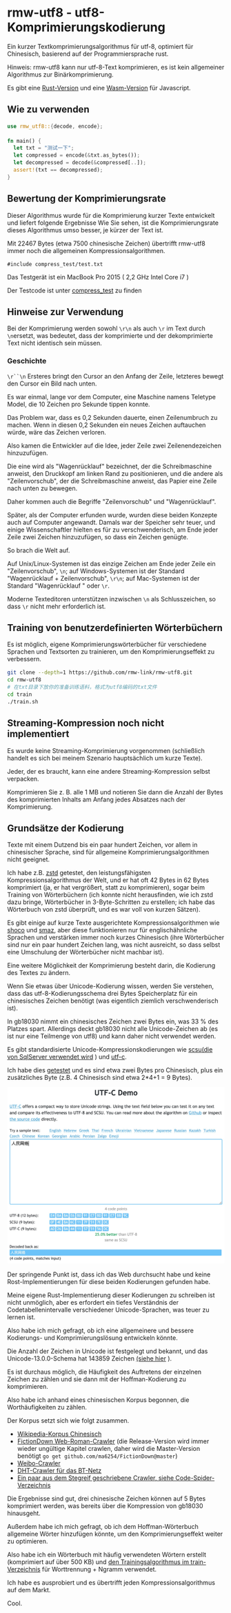 # rmw-utf8 - utf8-Komprimierungskodierung

Ein kurzer Textkomprimierungsalgorithmus für utf-8, optimiert für Chinesisch, basierend auf der Programmiersprache rust.

Hinweis: rmw-utf8 kann nur utf-8-Text komprimieren, es ist kein allgemeiner Algorithmus zur Binärkomprimierung.

Es gibt eine [Rust-Version](https://github.com/rmw-link/rmw-utf8) und eine [Wasm-Version](https://github.com/rmw-lib/rmw-utf8-wasm) für Javascript.

## Wie zu verwenden

```rust
use rmw_utf8::{decode, encode};

fn main() {
  let txt = "测试一下";
  let compressed = encode(&txt.as_bytes());
  let decompressed = decode(&compressed[..]);
  assert!(txt == decompressed);
}
```

## Bewertung der Komprimierungsrate

Dieser Algorithmus wurde für die Komprimierung kurzer Texte entwickelt und liefert folgende Ergebnisse Wie Sie sehen, ist die Komprimierungsrate dieses Algorithmus umso besser, je kürzer der Text ist.

Mit 22467 Bytes (etwa 7500 chinesische Zeichen) übertrifft rmw-utf8 immer noch die allgemeinen Kompressionsalgorithmen.

```
#include compress_test/test.txt
```

Das Testgerät ist ein MacBook Pro 2015 ( 2,2 GHz Intel Core i7 )

Der Testcode ist unter [compress_test](https://github.com/rmw-link/rmw-utf8/tree/master/compress_test) zu finden

## Hinweise zur Verwendung

Bei der Komprimierung werden sowohl `\r\n` als auch `\r` im Text durch `\n`ersetzt, was bedeutet, dass der komprimierte und der dekomprimierte Text nicht identisch sein müssen.

### Geschichte

`\r``\n` Ersteres bringt den Cursor an den Anfang der Zeile, letzteres bewegt den Cursor ein Bild nach unten.

Es war einmal, lange vor dem Computer, eine Maschine namens Teletype Model, die 10 Zeichen pro Sekunde tippen konnte.

Das Problem war, dass es 0,2 Sekunden dauerte, einen Zeilenumbruch zu machen. Wenn in diesen 0,2 Sekunden ein neues Zeichen auftauchen würde, wäre das Zeichen verloren.

Also kamen die Entwickler auf die Idee, jeder Zeile zwei Zeilenendezeichen hinzuzufügen.

Die eine wird als "Wagenrücklauf" bezeichnet, der die Schreibmaschine anweist, den Druckkopf am linken Rand zu positionieren, und die andere als "Zeilenvorschub", der die Schreibmaschine anweist, das Papier eine Zeile nach unten zu bewegen.

Daher kommen auch die Begriffe "Zeilenvorschub" und "Wagenrücklauf".

Später, als der Computer erfunden wurde, wurden diese beiden Konzepte auch auf Computer angewandt. Damals war der Speicher sehr teuer, und einige Wissenschaftler hielten es für zu verschwenderisch, am Ende jeder Zeile zwei Zeichen hinzuzufügen, so dass ein Zeichen genügte.

So brach die Welt auf.

Auf Unix/Linux-Systemen ist das einzige Zeichen am Ende jeder Zeile ein "Zeilenvorschub", `\n`; auf Windows-Systemen ist der Standard "Wagenrücklauf + Zeilenvorschub", `\r\n`; auf Mac-Systemen ist der Standard "Wagenrücklauf " oder `\r`.

Moderne Texteditoren unterstützen inzwischen `\n` als Schlusszeichen, so dass `\r` nicht mehr erforderlich ist.

## Training von benutzerdefinierten Wörterbüchern

Es ist möglich, eigene Komprimierungswörterbücher für verschiedene Sprachen und Textsorten zu trainieren, um den Komprimierungseffekt zu verbessern.

```bash
git clone --depth=1 https://github.com/rmw-link/rmw-utf8.git
cd rmw-utf8
# 在txt目录下放你的准备训练语料，格式为utf8编码的txt文件
cd train
./train.sh
```

## Streaming-Kompression noch nicht implementiert

Es wurde keine Streaming-Komprimierung vorgenommen (schließlich handelt es sich bei meinem Szenario hauptsächlich um kurze Texte).

Jeder, der es braucht, kann eine andere Streaming-Kompression selbst verpacken.

Komprimieren Sie z. B. alle 1 MB und notieren Sie dann die Anzahl der Bytes des komprimierten Inhalts am Anfang jedes Absatzes nach der Komprimierung.

## Grundsätze der Kodierung

Texte mit einem Dutzend bis ein paar hundert Zeichen, vor allem in chinesischer Sprache, sind für allgemeine Komprimierungsalgorithmen nicht geeignet.

Ich habe z.B. [zstd](https://github.com/facebook/zstd) getestet, den leistungsfähigsten Kompressionsalgorithmus der Welt, und er hat oft 42 Bytes in 62 Bytes komprimiert (ja, er hat vergrößert, statt zu komprimieren), sogar beim Training von Wörterbüchern (ich konnte nicht herausfinden, wie ich zstd dazu bringe, Wörterbücher in 3-Byte-Schritten zu erstellen; ich habe das Wörterbuch von zstd überprüft, und es war voll von kurzen Sätzen).

Es gibt einige auf kurze Texte ausgerichtete Kompressionsalgorithmen wie [shoco](https://ed-von-schleck.github.io/shoco/) und [smaz](https://github.com/antirez/smaz), aber diese funktionieren nur für englischähnliche Sprachen und verstärken immer noch kurzes Chinesisch (ihre Wörterbücher sind nur ein paar hundert Zeichen lang, was nicht ausreicht, so dass selbst eine Umschulung der Wörterbücher nicht machbar ist).

Eine weitere Möglichkeit der Komprimierung besteht darin, die Kodierung des Textes zu ändern.

Wenn Sie etwas über Unicode-Kodierung wissen, werden Sie verstehen, dass das utf-8-Kodierungsschema drei Bytes Speicherplatz für ein chinesisches Zeichen benötigt (was eigentlich ziemlich verschwenderisch ist).

In gb18030 nimmt ein chinesisches Zeichen zwei Bytes ein, was 33 % des Platzes spart. Allerdings deckt gb18030 nicht alle Unicode-Zeichen ab (es ist nur eine Teilmenge von utf8) und kann daher nicht verwendet werden.

Es gibt standardisierte Unicode-Kompressionskodierungen wie [scsu](https://github.com/dop251/scsu)[(die von SqlServer verwendet wird](https://docs.microsoft.com/en-us/sql/relational-databases/data-compression/unicode-compression-implementation?view=sql-server-ver15) ) und [utf-c](https://github.com/deNULL/utf-c).

Ich habe dies [getestet](https://denull.github.io/utf-c) und es sind etwa zwei Bytes pro Chinesisch, plus ein zusätzliches Byte (z.B. 4 Chinesisch sind etwa 2*4+1 = 9 Bytes).

![](https://raw.githubusercontent.com/gcxfd/img/gh-pages/ffxMd3.jpg)

Der springende Punkt ist, dass ich das Web durchsucht habe und keine Rost-Implementierungen für diese beiden Kodierungen gefunden habe.

Meine eigene Rust-Implementierung dieser Kodierungen zu schreiben ist nicht unmöglich, aber es erfordert ein tiefes Verständnis der Codetabellenintervalle verschiedener Unicode-Sprachen, was teuer zu lernen ist.

Also habe ich mich gefragt, ob ich eine allgemeinere und bessere Kodierungs- und Komprimierungslösung entwickeln könnte.

Die Anzahl der Zeichen in Unicode ist festgelegt und bekannt, und das Unicode-13.0.0-Schema hat 143859 Zeichen [(siehe hier](https://github.com/rmw-link/utf8_compress/blob/master/all_char.py) ).

Es ist durchaus möglich, die Häufigkeit des Auftretens der einzelnen Zeichen zu zählen und sie dann mit der Hoffman-Kodierung zu komprimieren.

Also habe ich anhand eines chinesischen Korpus begonnen, die Worthäufigkeiten zu zählen.

Der Korpus setzt sich wie folgt zusammen.

* [Wikipedia-Korpus Chinesisch](https://jdhao.github.io/2019/01/10/two_chinese_corpus)
* [FictionDown Web-Roman-Crawler](https://github.com/ma6254/FictionDown) (die Release-Version wird immer wieder ungültige Kapitel crawlen, daher wird die Master-Version benötigt `go get github.com/ma6254/FictionDown@master`)
* [Weibo-Crawler](https://github.com/gcxfd/weibo-crawler)
* [DHT-Crawler für das BT-Netz](https://github.com/gcxfd/bt-spider)
* [Ein paar aus dem Stegreif geschriebene Crawler, siehe Code-Spider-Verzeichnis](https://github.com/rmw-link/utf8_compress/tree/master/spider)

Die Ergebnisse sind gut, drei chinesische Zeichen können auf 5 Bytes komprimiert werden, was bereits über die Kompression von gb18030 hinausgeht.

Außerdem habe ich mich gefragt, ob ich dem Hoffman-Wörterbuch allgemeine Wörter hinzufügen könnte, um den Komprimierungseffekt weiter zu optimieren.

Also habe ich ein Wörterbuch mit häufig verwendeten Wörtern erstellt (komprimiert auf über 500 KB) und [den Trainingsalgorithmus im train-Verzeichnis](https://github.com/rmw-link/rmw-utf8/tree/master/train) für Worttrennung + Ngramm verwendet.

Ich habe es ausprobiert und es übertrifft jeden Kompressionsalgorithmus auf dem Markt.

Cool.